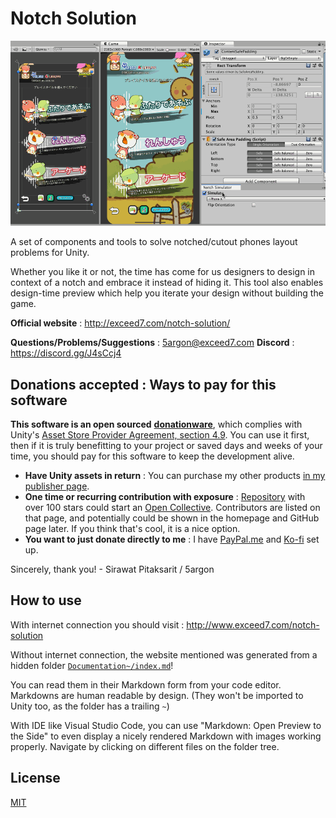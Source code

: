# Notch Solution

![Main screenshot](Documentation~/images/main-screenshot.gif)

A set of components and tools to solve notched/cutout phones layout problems for Unity.

Whether you like it or not, the time has come for us designers to design in context of a notch and embrace it instead of hiding it. This tool also enables design-time preview which help you iterate your design without building the game.

**Official website** : http://exceed7.com/notch-solution/

**Questions/Problems/Suggestions** : 5argon@exceed7.com
**Discord** : https://discord.gg/J4sCcj4

## Donations accepted : Ways to pay for this software

**This software is an open sourced** [**donationware**](https://en.wikipedia.org/wiki/Donationware), which complies with Unity's [Asset Store Provider Agreement, section 4.9](https://unity3d.com/legal/as_provider). You can use it first, then if it is truly benefitting to your project or saved days and weeks of your time, you should pay for this software to keep the development alive.

- **Have Unity assets in return** : You can purchase my other products [in my publisher page](https://assetstore.unity.com/publishers/18007).
- **One time or recurring contribution with exposure** : [Repository](https://github.com/5argon/NotchSolution) with over 100 stars could start an [Open Collective](https://opencollective.com/notch-solution). Contributors are listed on that page, and potentially could be shown in the homepage and GitHub page later. If you think that's cool, it is a nice option.
- **You want to just donate directly to me** : I have [PayPal.me](http://paypal.me/5argon) and [Ko-fi](https://ko-fi.com/5argon) set up.

Sincerely, thank you! - Sirawat Pitaksarit / 5argon

## How to use

With internet connection you should visit : http://www.exceed7.com/notch-solution

Without internet connection, the website mentioned was generated from a hidden folder [`Documentation~/index.md`](Documentation~/index.md)! 

You can read them in their Markdown form from your code editor. Markdowns are human readable by design. (They won't be imported to Unity too, as the folder has a trailing `~`)

With IDE like Visual Studio Code, you can use "Markdown: Open Preview to the Side" to even display a nicely rendered Markdown with images working properly. Navigate by clicking on different files on the folder tree.

## License

[MIT](LICENSE.md)